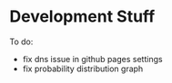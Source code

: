 # Development Stuff

To do:
- fix dns issue in github pages settings
- fix probability distribution graph